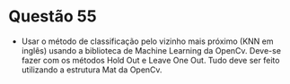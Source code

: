 # Questão 55

- Usar o método de classificação pelo vizinho mais próximo (KNN em inglês) usando a biblioteca de Machine Learning da
OpenCv. Deve-se fazer com os métodos Hold Out e Leave One Out. Tudo deve ser feito utilizando a estrutura Mat da OpenCv.
